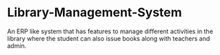 # Library-Management-System
An ERP like system that has features to manage different activities in the library where the student can also issue books along with teachers and admin.
